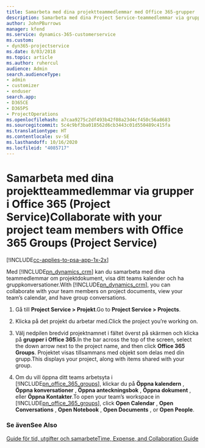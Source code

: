 ```yaml
---
title: Samarbeta med dina projektteammedlemmar med Office 365-grupper
description: Samarbeta med dina Project Service-teammedlemmar via grupper i Office 365
author: JohnPBurrows
manager: kfend
ms.service: dynamics-365-customerservice
ms.custom:
- dyn365-projectservice
ms.date: 8/03/2018
ms.topic: article
ms.author: ruhercul
audience: Admin
search.audienceType:
- admin
- customizer
- enduser
search.app:
- D365CE
- D365PS
- ProjectOperations
ms.openlocfilehash: a7caa9275c2df493b42f08a23d4cf450c56a8683
ms.sourcegitcommit: 5c4c9bf3ba018562d6cb3443c01d550489c415fa
ms.translationtype: HT
ms.contentlocale: sv-SE
ms.lasthandoff: 10/16/2020
ms.locfileid: "4085717"
---
```

# <a name="collaborate-with-your-project-team-members-with-office-365-groups-project-service"></a><span data-ttu-id="86647-103">Samarbeta med dina projektteammedlemmar via grupper i Office 365 (Project Service)</span><span class="sxs-lookup"><span data-stu-id="86647-103">Collaborate with your project team members with Office 365 Groups (Project Service)</span></span>

[!INCLUDE[cc-applies-to-psa-app-1x-2x](../includes/cc-applies-to-psa-app-1x-2x.md)]

<span data-ttu-id="86647-104">Med [!INCLUDE[pn_dynamics_crm](../includes/pn-dynamics-crm.md)] kan du samarbeta med dina teammedlemmar om projektdokument, visa ditt teams kalender och ha gruppkonversationer.</span><span class="sxs-lookup"><span data-stu-id="86647-104">With [!INCLUDE[pn_dynamics_crm](../includes/pn-dynamics-crm.md)], you can collaborate with your team members on project documents, view your team’s calendar, and have group conversations.</span></span>  
  
1. <span data-ttu-id="86647-105">Gå till **Project Service > Projekt**.</span><span class="sxs-lookup"><span data-stu-id="86647-105">Go to **Project Service > Projects**.</span></span>  
  
2. <span data-ttu-id="86647-106">Klicka på det projekt du arbetar med.</span><span class="sxs-lookup"><span data-stu-id="86647-106">Click the project you’re working on.</span></span>  
  
3. <span data-ttu-id="86647-107">Välj nedpilen bredvid projektnamnet i fältet överst på skärmen och klicka på **grupper i Office 365**.</span><span class="sxs-lookup"><span data-stu-id="86647-107">In the bar across the top of the screen, select the down arrow next to the project name, and then click **Office 365 Groups**.</span></span> <span data-ttu-id="86647-108">Projektet visas tillsammans med objekt som delas med din grupp.</span><span class="sxs-lookup"><span data-stu-id="86647-108">This displays your project, along with items shared with your group.</span></span>  
  
4. <span data-ttu-id="86647-109">Om du vill öppna ditt teams arbetsyta i [!INCLUDE[pn_office_365_groups](../includes/pn-office-365-groups.md)], klickar du på **Öppna kalendern** , **Öppna konversationer** , **Öppna anteckningsbok** , **Öppna dokument** , eller **Öppna Kontakter**.</span><span class="sxs-lookup"><span data-stu-id="86647-109">To open your team’s workspace in [!INCLUDE[pn_office_365_groups](../includes/pn-office-365-groups.md)], click **Open Calendar** , **Open Conversations** , **Open Notebook** , **Open Documents** , or **Open People**.</span></span>  
  
### <a name="see-also"></a><span data-ttu-id="86647-110">Se även</span><span class="sxs-lookup"><span data-stu-id="86647-110">See Also</span></span>  
 [<span data-ttu-id="86647-111">Guide för tid, utgifter och samarbete</span><span class="sxs-lookup"><span data-stu-id="86647-111">Time, Expense, and Collaboration Guide</span></span>](../psa/time-expense-collaboration-guide.md)
